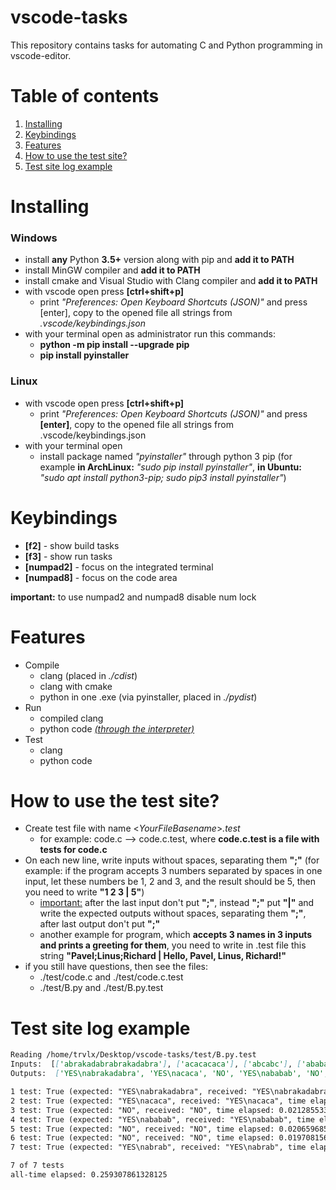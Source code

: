 # vscode-tasks
This repository contains tasks for automating C and Python programming in vscode-editor.

# Table of contents
1. [Installing](#installing)
2. [Keybindings](#keybindings)
3. [Features](#features)
4. [How to use the test site?](#how-to-use-the-test-site)
5. [Test site log example](#test-site-log-example)

# Installing

### Windows
* install <b>any</b> Python <b>3.5+</b> version along with pip and <b>add it to PATH</b>
* install MinGW compiler and <b>add it to PATH</b>
* install cmake and Visual Studio with Clang compiler and <b>add it to PATH</b>
* with vscode open press <b>[ctrl+shift+p]</b>
    * print <i>"Preferences: Open Keyboard Shortcuts (JSON)"</i> and press [enter], copy to the opened file all strings from <i>.vscode/keybindings.json</i>
* with your terminal open as administrator run this commands:
    * <b>python -m pip install --upgrade pip</b>
    * <b>pip install pyinstaller</b>

### Linux
* with vscode open press <b>[ctrl+shift+p]</b>
    * print <i>"Preferences: Open Keyboard Shortcuts (JSON)"</i> and press <b>[enter]</b>, copy to the opened file all strings from .vscode/keybindings.json
* with your terminal open
    * install package named <i>"pyinstaller"</i> through python 3 pip (for example <b>in ArchLinux:</b> <i>"sudo pip install pyinstaller"</i>, <b>in Ubuntu:</b> <i>"sudo apt install python3-pip; sudo pip3 install pyinstaller"</i>)

# Keybindings

* <b>[f2]</b> - show build tasks
* <b>[f3]</b> - show run tasks
* <b>[numpad2]</b> - focus on the integrated terminal
* <b>[numpad8]</b> - focus on the code area

<b>important:</b> to use numpad2 and numpad8 disable num lock

# Features

* Compile
    * clang (placed in <i>./cdist</i>)
    * clang with cmake
    * python in one .exe (via pyinstaller, placed in <i>./pydist</i>)
* Run
    * compiled clang
    * python code <i><span style="text-decoration:underline">(through the interpreter)</span></i>
* Test
    * clang
    * python code

# How to use the test site?

* Сreate test file with name <<i>YourFileBasename</i>><i>.test</i>
    * for example: code.c --> code.c.test, where <b>code.c.test is a file with tests for code.c</b>
* On each new line, write inputs without spaces, separating them <b>";"</b> (for example: if the program accepts 3 numbers separated by spaces in one input, let these numbers be 1, 2 and 3, and the result should be 5, then you need to write <b>"1 2 3 | 5"</b>)
   * <span style="text-decoration:underline">important:</span> after the last input don't put <b>";"</b>, instead <b>";"</b> put <b>"|"</b> and write the expected outputs without spaces, separating them <b>";"</b>, after last output don't put <b>";"</b>
   * another example for program, which <b>accepts 3 names in 3 inputs and prints a greeting for them</b>, you need to write in .test file this string <b>"Pavel;Linus;Richard | Hello, Pavel, Linus, Richard!"</b>
* if you still have questions, then see the files:
    * ./test/code.c and ./test/code.c.test
    * ./test/B.py and ./test/B.py.test

# Test site log example
```markdown
Reading /home/trvlx/Desktop/vscode-tasks/test/B.py.test
Inputs:  [['abrakadabrabrakadabra'], ['acacacaca'], ['abcabc'], ['abababab'], ['abcd'], ['tatbt'], ['abrabrab']]
Outputs:  ['YES\nabrakadabra', 'YES\nacaca', 'NO', 'YES\nababab', 'NO', 'NO', 'YES\nabrab'] 

1 test: True (expected: "YES\nabrakadabra", received: "YES\nabrakadabra", time elapsed: 0.11915707588195801)
2 test: True (expected: "YES\nacaca", received: "YES\nacaca", time elapsed: 0.03830456733703613)
3 test: True (expected: "NO", received: "NO", time elapsed: 0.021285533905029297)
4 test: True (expected: "YES\nababab", received: "YES\nababab", time elapsed: 0.0199582576751709)
5 test: True (expected: "NO", received: "NO", time elapsed: 0.020659685134887695)
6 test: True (expected: "NO", received: "NO", time elapsed: 0.01970815658569336)
7 test: True (expected: "YES\nabrab", received: "YES\nabrab", time elapsed: 0.019896268844604492)

7 of 7 tests
all-time elapsed: 0.259307861328125
```